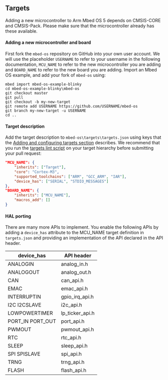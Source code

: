 <h2 id="contributing-target">Targets</h2>

Adding a new microcontroller to Arm Mbed OS 5 depends on CMSIS-CORE and CMSIS-Pack. Please make sure that the microcontroller already has these available.

#### Adding a new microcontroller and board

First fork the `mbed-os` repository on GitHub into your own user account. We will use the placeholder `USERNAME` to refer to your username in the following documentation, `MCU_NAME` to refer to the new microcontroller you are adding and `BOARD_NAME` to refer to the new board you are adding. Import an Mbed OS example, and add your fork of `mbed-os` using:

```
mbed import mbed-os-example-blinky
cd mbed-os-example-blinky\mbed-os
git checkout master
git pull
git checkout -b my-new-target
git remote add USERNAME https://github.com/USERNAME/mbed-os
git branch my-new-target -u USERNAME
cd ..
```

#### Target description

Add the target description to `mbed-os\targets\targets.json` using keys that the <a href="https://os.mbed.com/docs/v5.6/tools/adding-and-configuring-targets.html" target="_blank">Adding and configuring targets section</a> describes. We recommend that you run the <a href="https://os.mbed.com/docs/v5.6/tools/adding-and-configuring-targets.html#style-guide">targets lint script</a> on your target hierarchy before submitting your pull request:

``` json
"MCU_NAME": {
    "inherits": ["Target"],
    "core": "Cortex-M3",
    "supported_toolchains": ["ARM", "GCC_ARM", "IAR"],
    "device_has": ["SERIAL", "STDIO_MESSAGES"]
},
"BOARD_NAME": {
    "inherits": ["MCU_NAME"],
    "macros_add": []
}
```

#### HAL porting

There are many more APIs to implement. You enable the following APIs by adding a `device_has` attribute to the MCU_NAME target definition in `targets.json` and providing an implementation of the API declared in the API header.

device_has       |   API header
-----------------|------------------
ANALOGIN         |   analog_in.h
ANALOGOUT        |   analog_out.h
CAN              |   can_api.h
EMAC             |   emac_api.h
INTERRUPTIN      |   gpio_irq_api.h
I2C I2CSLAVE     |   i2c_api.h
LOWPOWERTIMER    |   lp_ticker_api.h
PORT_IN PORT_OUT |   port_api.h
PWMOUT           |   pwmout_api.h
RTC              |   rtc_api.h
SLEEP            |   sleep_api.h
SPI SPISLAVE     |   spi_api.h
TRNG             |   trng_api.h
FLASH            |   flash_api.h
